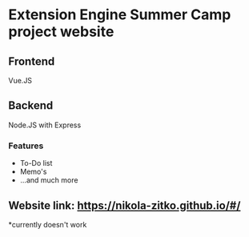 
# Extension Engine Summer Camp project website

## Frontend
Vue.JS
## Backend
Node.JS with Express

### Features
  
  - To-Do list
  - Memo's
  - ...and much more
  
## Website link: https://nikola-zitko.github.io/#/
*currently doesn't work

